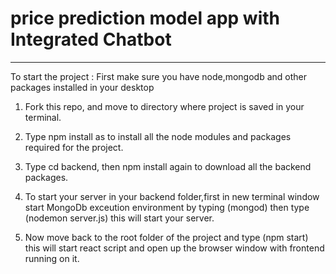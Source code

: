 # price prediction model app with Integrated Chatbot
--------------------------------------------------------------
To start the project :
First make sure you have node,mongodb and other packages installed in your desktop

1. Fork this repo, and move to directory where project is saved in your terminal.

2. Type npm install as to install all the node modules and packages required for the project.

3. Type cd backend, then npm install again to download all the backend packages.

4. To start your server in your backend folder,first in new terminal window start MongoDb exceution environment by typing (mongod) then type (nodemon server.js) this will start your server.

5. Now move back to the root folder of the project and type (npm start) this will start react script and open up the browser window with frontend running on it.
